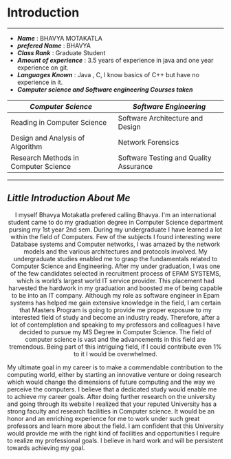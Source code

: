 # Introduction
---
* ***Name*** : BHAVYA MOTAKATLA
* ***prefered Name*** : BHAVYA
* ***Class Rank*** : Graduate Student
* ***Amount of experience*** : 3.5 years of experience in java and one year experience on git.
* ***Languages Known*** :  Java , C, I know basics of C++ but have no experience in it.
* ***Computer science and Software engineering Courses taken*** 

***Computer Science***    | ***Software Engineering*** 
  ------------------ | -------------------------------------------
   Reading in Computer Science | Software Architecture and Design
   Design and Analysis of Algorithm |   Network Forensics                    
   Research Methods in Computer Science | Software Testing and Quality Assurance
   
   ---
   ***Little Introduction About Me***
   -----
   
   <p style="text-align: center;">  I myself Bhavya Motakatla prefered calling Bhavya. I'm an international student came to do my graduation degree in Computer Science department 
   pursing my 1st year 2nd sem. During my undergraduate I have learned a lot within the field of Computers. Few of the subjects
   I found interesting were Database systems and Computer networks, I was amazed by the network models and the various architectures and protocols involved.
   My undergraduate studies enabled me to grasp the fundamentals related to Computer Science
   and Engineering. After my under graduation, I was one of the few candidates selected in recruitment process of EPAM SYSTEMS, which is world’s largest world IT service provider. This placement had harvested the
hardwork in my graduation and boosted me of being capable to be into an IT company.
Although my role as software engineer in Epam systems has helped me gain extensive
knowledge in the field, I am certain that Masters Program is going to provide me proper
exposure to my interested field of study and become an industry ready. Therefore, after a lot of
contemplation and speaking to my professors and colleagues I have decided to pursue my MS
Degree in Computer Science. The field of computer science is vast and the advancements in this field are tremendous. 
Being part of this intriguing field, if I could contribute even 1% to it I would be overwhelmed.

My ultimate goal in my career is to make a commendable contribution to the computing world, either by starting an innovative venture or doing research which would change the dimensions of future computing and the way we perceive the computers. I believe that a dedicated study would enable me to achieve my career goals. After doing further research on the university and
going through its website I realized that your reputed University has a strong faculty and
research facilities in Computer science. It would be an honor and an enriching experience for me
to work under such great professors and learn more about the field. I am confident that this
University would provide me with the right kind of facilities and opportunities I require to realize
my professional goals. I believe in hard work and will be persistent towards achieving my goal.

</p>
   
  

   
   
   
   
